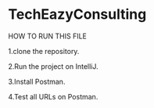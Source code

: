 # TechEazyConsulting

HOW TO RUN THIS FILE

1.clone the repository.

2.Run the project on IntelliJ.

3.Install Postman.

4.Test all URLs on Postman.
